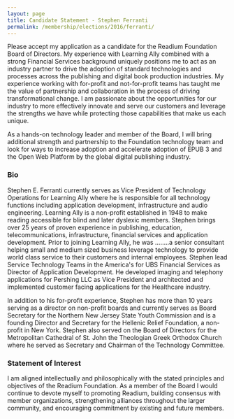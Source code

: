 ```yaml
---
layout: page
title: Candidate Statement - Stephen Ferranti
permalink: /membership/elections/2016/ferranti/
---
```


Please accept my application as a candidate for the Readium Foundation Board of Directors. My experience with Learning Ally combined with a strong Financial Services background uniquely positions me to act as an industry partner to drive the adoption of standard technologies and processes across the publishing and digital book production industries.  My experience working with for-profit and not-for-profit teams has taught me the value of partnership and collaboration in the process of driving transformational change.   I am passionate about the opportunities for our industry to more effectively innovate and serve our customers and leverage the strengths we have while protecting those capabilities that make us each unique.

As a hands-on technology leader and member of the Board, I will bring additional strength and partnership to the Foundation technology team and look for ways to increase adoption and  accelerate adoption of EPUB 3 and the Open Web Platform by the global digital publishing industry.

### Bio

Stephen E. Ferranti currently serves as Vice President of Technology Operations for Learning Ally where he is responsible for all technology functions including application development, infrastructure and audio engineering. Learning Ally is a non-profit established in 1948 to make reading accessible for blind and later dyslexic members.  Stephen brings over 25 years of proven experience in publishing, education, telecommunications, infrastructure, financial services and application development.   Prior to joining Learning Ally, he was ……..a senior consultant helping small and medium sized business leverage technology to provide world class service to their customers and internal employees. Stephen lead Service Technology Teams in the America's for UBS Financial Services as Director of Application Development. He developed imaging and telephony applications for Pershing LLC as Vice President and architected and implemented customer facing applications for the Healthcare industry.

In addition to his for-profit experience, Stephen has more than 10 years serving as a director on non-profit boards and currently serves as Board Secretary for the Northern New Jersey State Youth Commission and is a founding Director and Secretary for the Hellenic Relief Foundation, a non-profit in New York. Stephen also served on the Board of Directors for the Metropolitan Cathedral of St. John the Theologian Greek Orthodox Church where he served as Secretary and Chairman of the Technology Committee.

### Statement of Interest

I am aligned intellectually and philosophically with the stated principles and objectives of the Readium Foundation. As a member of the Board I would continue to devote myself to promoting Readium, building consensus with member organizations, strengthening alliances throughout the larger community, and encouraging commitment by existing and future members.